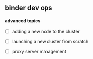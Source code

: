 ## binder dev ops

#### advanced topics

- [ ] adding a new node to the cluster
- [ ] launching a new cluster from scratch
- [ ] proxy server management





